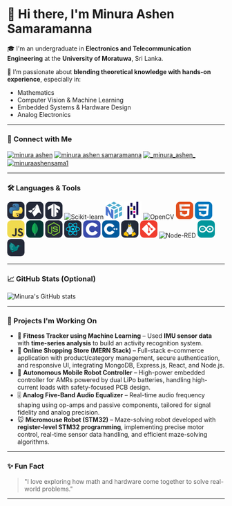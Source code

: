 # 👋 Hi there, I'm Minura Ashen Samaramanna

🎓 I'm an undergraduate in **Electronics and Telecommunication Engineering** at the **University of Moratuwa**, Sri Lanka.

🔬 I’m passionate about **blending theoretical knowledge with hands-on experience**, especially in:
- Mathematics
- Computer Vision & Machine Learning 
- Embedded Systems & Hardware Design
- Analog Electronics

---

### 🔗 Connect with Me

<p align="left">
<a href="https://www.linkedin.com/in/minura-ashen-344143289/" target="blank"><img align="center" src="https://raw.githubusercontent.com/rahuldkjain/github-profile-readme-generator/master/src/images/icons/Social/linked-in-alt.svg" alt="minura ashen" height="30" width="40" /></a>
<a href="https://fb.com/minura ashen samaramanna" target="blank"><img align="center" src="https://raw.githubusercontent.com/rahuldkjain/github-profile-readme-generator/master/src/images/icons/Social/facebook.svg" alt="minura ashen samaramanna" height="30" width="40" /></a>
<a href="https://instagram.com/_minura_ashen_" target="blank"><img align="center" src="https://raw.githubusercontent.com/rahuldkjain/github-profile-readme-generator/master/src/images/icons/Social/instagram.svg" alt="_minura_ashen_" height="30" width="40" /></a>
<a href="https://www.hackerrank.com/minuraashensama1" target="blank"><img align="center" src="https://raw.githubusercontent.com/rahuldkjain/github-profile-readme-generator/master/src/images/icons/Social/hackerrank.svg" alt="minuraashensama1" height="30" width="40" /></a>
</p>

---


### 🛠️ Languages & Tools

<p align="left">
  <img src="https://github.com/tandpfun/skill-icons/raw/main/icons/Python-Dark.svg" alt="Python" width="40" height="40"/>
  <img src="https://github.com/tandpfun/skill-icons/raw/main/icons/Matlab-Dark.svg" alt="MATLAB" width="40" height="40"/>
  <img src="https://github.com/tandpfun/skill-icons/raw/main/icons/TensorFlow-Dark.svg" alt="TensorFlow" width="40" height="40"/>
  <img src="https://github.com/tandpfun/skill-icons/raw/main/icons/ScikitLearn-Dark.svg" alt="Scikit-learn" width="40" height="40"/>
  <img src="https://raw.githubusercontent.com/devicons/devicon/master/icons/numpy/numpy-original.svg" alt="NumPy" width="40" height="40"/>
  <img src="https://raw.githubusercontent.com/devicons/devicon/master/icons/pandas/pandas-original.svg" alt="Pandas" width="40" height="40"/>
  <img src="https://github.com/tandpfun/skill-icons/raw/main/icons/OpenCV-Dark.svg" alt="OpenCV" width="40" height="40"/>
  <img src="https://github.com/tandpfun/skill-icons/raw/main/icons/HTML.svg" alt="HTML" width="40" height="40"/>
  <img src="https://github.com/tandpfun/skill-icons/raw/main/icons/CSS.svg" alt="CSS" width="40" height="40"/>
  <img src="https://github.com/tandpfun/skill-icons/raw/main/icons/JavaScript.svg" alt="JavaScript" width="40" height="40"/>
  <img src="https://github.com/tandpfun/skill-icons/raw/main/icons/MongoDB.svg" alt="Mongodb" width="40" height="40"/>
  <img src="https://github.com/tandpfun/skill-icons/raw/main/icons/NodeJS-Dark.svg" alt="NodeJS" width="40" height="40"/>
  <img src="https://github.com/tandpfun/skill-icons/raw/main/icons/React-Dark.svg" alt="React" width="40" height="40"/>
  <img src="https://github.com/tandpfun/skill-icons/raw/main/icons/C.svg" alt="C" width="40" height="40"/>
  <img src="https://github.com/tandpfun/skill-icons/raw/main/icons/CPP.svg" alt="C++" width="40" height="40"/>
  <img src="https://github.com/tandpfun/skill-icons/raw/main/icons/Linux-Dark.svg" alt="Linux" width="40" height="40"/>
  <img src="https://github.com/tandpfun/skill-icons/raw/main/icons/Git.svg" alt="Git" width="40" height="40"/>
  <img src="https://nodered.org/about/resources/media/node-red-icon.png" alt="Node-RED" width="40" height="40"/>
  <img src="https://github.com/tandpfun/skill-icons/raw/main/icons/Arduino.svg" alt="Arduino" width="40" height="40"/>
  <img src="https://github.com/tandpfun/skill-icons/raw/main/icons/LaTeX-Dark.svg" alt="Latex" width="40" height="40"/>
</p>



---

### 📈 GitHub Stats (Optional)

<p align="left">
  <img src="https://github-readme-stats.vercel.app/api?username=minuraashen&show_icons=true&theme=default" alt="Minura's GitHub stats" />
</p>

---

### 🚀 Projects I'm Working On

- 🏃 **Fitness Tracker using Machine Learning** – Used **IMU sensor data** with **time-series analysis** to build an activity recognition system.
- 🛒 **Online Shopping Store (MERN Stack)** – Full-stack e-commerce application with product/category management, secure authentication, and responsive UI, integrating MongoDB, Express.js, React, and Node.js.
- 🔌 **Autonomous Mobile Robot Controller** – High-power embedded controller for AMRs powered by dual LiPo batteries, handling high-current loads with safety-focused PCB design.
- 🎚️ **Analog Five-Band Audio Equalizer** – Real-time audio frequency shaping using op-amps and passive components, tailored for signal fidelity and analog precision.
- 🐭 **Micromouse Robot (STM32)** – Maze-solving robot developed with **register-level STM32 programming**, implementing precise motor control, real-time sensor data handling, and efficient maze-solving algorithms.

---

### ✨ Fun Fact
> "I love exploring how math and hardware come together to solve real-world problems."

---
